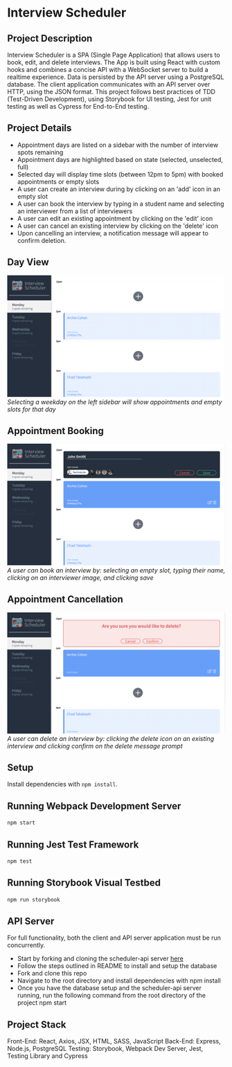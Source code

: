 # Interview Scheduler


## Project Description
Interview Scheduler is a SPA (Single Page Application) that allows users to book, edit, and delete interviews. The App is built using React with custom hooks and combines a concise API with a WebSocket server to build a realtime experience. Data is persisted by the API server using a PostgreSQL database.
The client application communicates with an API server over HTTP, using the JSON format. This project follows best practices of TDD (Test-Driven Development), using Storybook for UI testing, Jest for unit testing as well as Cypress for End-to-End testing.

## Project Details
- Appointment days are listed on a sidebar with the number of interview spots remaining
- Appointment days are highlighted based on state (selected, unselected, full)
- Selected day will display time slots (between 12pm to 5pm) with booked appointments or empty slots
- A user can create an interview during by clicking on an 'add' icon in an empty slot
- A user can book the interview by typing in a student name and selecting an interviewer from a list of interviewers
- A user can edit an existing appointment by clicking on the 'edit' icon
- A user can cancel an existing interview by clicking on the 'delete' icon
- Upon cancelling an interview, a notification message will appear to confirm deletion.

## Day View
!["Day View"](https://github.com/aaron-s-kim/scheduler/blob/master/docs/Day-view.png)
*Selecting a weekday on the left sidebar will show appointments and empty slots for that day*

## Appointment Booking
!["Appointment Booking"](https://github.com/aaron-s-kim/scheduler/blob/master/docs/Appointment-Booking.png)
*A user can book an interview by: selecting an empty slot, typing their name, clicking on an interviewer image, and clicking save*

## Appointment Cancellation
!["Appointment Cancellation"](https://github.com/aaron-s-kim/scheduler/blob/master/docs/Appointment-Cancellation.png)
*A user can delete an interview by: clicking the delete icon on an existing interview and clicking confirm on the delete message prompt*

## Setup

Install dependencies with `npm install`.

## Running Webpack Development Server

```sh
npm start
```

## Running Jest Test Framework

```sh
npm test
```

## Running Storybook Visual Testbed

```sh
npm run storybook
```

## API Server
For full functionality, both the client and API server application must be run concurrently.
- Start by forking and cloning the scheduler-api server [here](https://github.com/lighthouse-labs/scheduler-api)
- Follow the steps outlined in README to install and setup the database
- Fork and clone this repo
- Navigate to the root directory and install dependencies with npm install
- Once you have the database setup and the scheduler-api server running, run the following command from the root directory of the project npm start


## Project Stack
Front-End: React, Axios, JSX, HTML, SASS, JavaScript
Back-End: Express, Node.js, PostgreSQL
Testing: Storybook, Webpack Dev Server, Jest, Testing Library and Cypress
